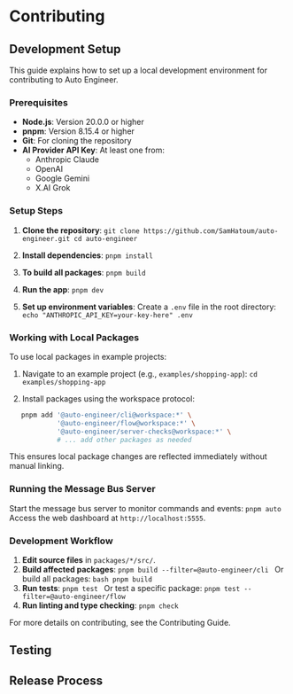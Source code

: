 # Contributing

## Development Setup

This guide explains how to set up a local development environment for contributing to Auto Engineer.

### Prerequisites

- **Node.js**: Version 20.0.0 or higher
- **pnpm**: Version 8.15.4 or higher
- **Git**: For cloning the repository
- **AI Provider API Key**: At least one from:
  - Anthropic Claude
  - OpenAI
  - Google Gemini
  - X.AI Grok

### Setup Steps

1. **Clone the repository**: `git clone https://github.com/SamHatoum/auto-engineer.git cd auto-engineer`

2. **Install dependencies**: `pnpm install`

3. **To build all packages**: `pnpm build`

4. **Run the app**: `pnpm dev`

5. **Set up environment variables**: Create a `.env` file in the root directory: `echo "ANTHROPIC_API_KEY=your-key-here" .env `

### Working with Local Packages

To use local packages in example projects:

1. Navigate to an example project (e.g., `examples/shopping-app`): `cd examples/shopping-app`

2. Install packages using the workspace protocol:

```bash
   pnpm add '@auto-engineer/cli@workspace:*' \
            '@auto-engineer/flow@workspace:*' \
            '@auto-engineer/server-checks@workspace:*' \
            # ... add other packages as needed
```

This ensures local package changes are reflected immediately without manual linking.

### Running the Message Bus Server

Start the message bus server to monitor commands and events: `pnpm auto ` Access the web dashboard at `http://localhost:5555`.

### Development Workflow

1. **Edit source files** in `packages/*/src/`.
2. **Build affected packages**: `pnpm build --filter=@auto-engineer/cli ` Or build all packages: `bash pnpm build `
3. **Run tests**: `pnpm test ` Or test a specific package: `pnpm test --filter=@auto-engineer/flow `
4. **Run linting and type checking**: `pnpm check `

For more details on contributing, see the Contributing Guide.

## Testing

## Release Process
